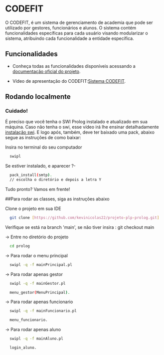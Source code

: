 # CODEFIT

O CODEFIT, é um sistema de gerenciamento de academia que pode ser utilizado por gestores, funcionários e alunos. O sistema contém funcionalidades específicas para cada usuário visando modularizar o sistema, atribuindo cada funcionalidade a entidade específica.



## Funcionalidades

- Conheça todas as funcionalidades disponíveis acessando a [documentação oficial do projeto](https://docs.google.com/document/d/1bcGVitOdJ7p6JWy1ikgXhyCYMsLPlYAsG7g90WwrG-o/edit#heading=h.phrzmz7sb5x0). 

- Vídeo de apresentação do CODEFIT:[Sistema CODEFIT]().


## Rodando localmente

### Cuidado!
É preciso que você tenha o SWI Prolog instalado e atualizado em sua máquina.
Caso não tenha o swi, 
  esse vídeo irá lhe ensinar detalhadamente [instalação swi](https://www.youtube.com/watch?v=YzDpQOk2qvQ).
E logo após, também, deve ter baixado uma pack, abaixo segue as instruções de como baixar:

Insira no terminal do seu computador
```bash
  swipl
```
Se estiver instalado, e aparecer ?-
```bash
  pack_install(smtp).
  // escolha o diretório e depois a letra Y
```

Tudo pronto? Vamos em frente!

##Para rodar as classes, siga as instruções abaixo

Clone o projeto em sua IDE

```bash
  git clone [https://github.com/kevinicolas22/projeto-plp-prolog.git]
```
Verifique se está na branch 'main', se não tiver insira : git checkout main

-> Entre no diretório do projeto

```bash
  cd prolog
```

-> Para rodar o menu principal

```bash
  swipl -q -f mainPrincipal.pl
```
-> Para rodar apenas gestor
```bash
  swipl -q -f mainGestor.pl
```
```bash
  menu_gestor(MenuPrincipal).
```
-> Para rodar apenas funcionario
```bash
  swipl -q -f mainFuncionario.pl 
```
```bash
  menu_funcionario.
```
-> Para rodar apenas aluno
```bash
  swipl -q -f mainAluno.pl
```
```bash
  login_aluno.
```

